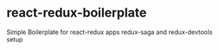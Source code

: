 # react-redux-boilerplate
Simple Boilerplate for react-redux apps redux-saga and redux-devtools setup

